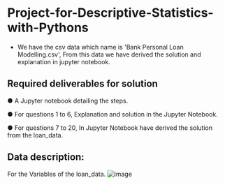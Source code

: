 # Project-for-Descriptive-Statistics-with-Pythons

- We have the csv data which name is 'Bank Personal Loan Modelling.csv', From this data we have derived the solution and explanation in jupyter notebook.

## Required deliverables for solution

● A Jupyter notebook detailing the steps.

● For questions 1 to 6, Explanation and solution in the Jupyter Notebook.

● For questions 7 to 20, In Jupyter Notebook have derived the solution from the loan_data.

## Data description:
For the Variables of the loan_data.
![image](https://github.com/user-attachments/assets/a8f8493a-e7a8-4264-9f94-014a9fe3bc44)

